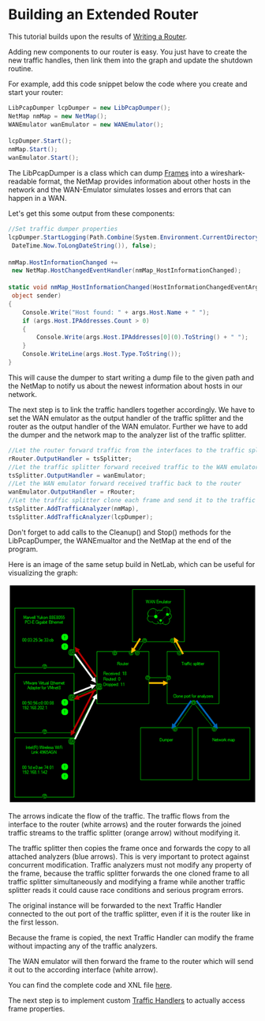 # Building an Extended Router

This tutorial builds upon the results of [Writing a Router](Writing-a-Router.md).

Adding new components to our router is easy. You just have to create the new traffic handles, then link them into the graph and update the shutdown routine. 

For example, add this code snippet below the code where you create and start your router:

```csharp
LibPcapDumper lcpDumper = new LibPcapDumper();
NetMap nmMap = new NetMap();
WANEmulator wanEmulator = new WANEmulator();

lcpDumper.Start();
nmMap.Start();
wanEmulator.Start();
```

The LibPcapDumper is a class which can dump [Frames](Frame) into a wireshark-readable format, the NetMap provides information about other hosts in the network and the WAN-Emulator simulates losses and errors that can happen in a WAN.

Let's get this some output from these components: 

```csharp
//Set traffic dumper properties
lcpDumper.StartLogging(Path.Combine(System.Environment.CurrentDirectory, "Dump " + 
 DateTime.Now.ToLongDateString()), false);

nmMap.HostInformationChanged += 
 new NetMap.HostChangedEventHandler(nmMap_HostInformationChanged);
 
static void nmMap_HostInformationChanged(HostInformationChangedEventArgs args, 
 object sender)
{
    Console.Write("Host found: " + args.Host.Name + " ");
    if (args.Host.IPAddresses.Count > 0)
    {
        Console.Write(args.Host.IPAddresses[0](0).ToString() + " ");
    }
    Console.WriteLine(args.Host.Type.ToString());
}

```

This will cause the dumper to start writing a dump file to the given path and the NetMap to notify us about the newest information about hosts in our network. 

The next step is to link the traffic handlers together accordingly. We have to set the WAN emulator as the output handler of the traffic splitter and the router as the output handler of the WAN emulator. Further we have to add the dumper and the network map to the analyzer list of the traffic splitter.

```csharp
//Let the router forward traffic from the interfaces to the traffic splitter
rRouter.OutputHandler = tsSplitter;
//Let the traffic splitter forward received traffic to the WAN emulator
tsSplitter.OutputHandler = wanEmulator;
//Let the WAN emulator forward received traffic back to the router
wanEmulator.OutputHandler = rRouter;
//Let the traffic splitter clone each frame and send it to the traffic dumper and the NetMap
tsSplitter.AddTrafficAnalyzer(nmMap),
tsSplitter.AddTrafficAnalyzer(lcpDumper);
```

Don't forget to add calls to the Cleanup() and Stop() methods for the LibPcapDumper, the WANEmualtor and the NetMap at the end of the program. 

Here is an image of the same setup build in NetLab, which can be useful for visualizing the graph: 

![](images/ExtendedRouter.png)

The arrows indicate the flow of the traffic. The traffic flows from the interface to the router (white arrows) and the router forwards the joined traffic streams to the traffic splitter (orange arrow) without modifying it. 

The traffic splitter then copies the frame once and forwards the copy to all attached analyzers (blue arrows). This is very important to protect against concurrent modification. Traffic analyzers must not modify any property of the frame, because the traffic splitter forwards the one cloned frame to all traffic splitter simultaneously and modifying a frame while another traffic splitter reads it could cause race conditions and serious program errors. 

The original instance will be forwarded to the next Traffic Handler connected to the out port of the traffic splitter, even if it is the router like in the first lesson. 

Because the frame is copied, the next Traffic Handler can modify the frame without impacting any of the traffic analyzers. 

The WAN emulator will then forward the frame to the router which will send it out to the according interface (white arrow). 

You can find the complete code and XNL file [here](../Examples/Extended-Router).

The next step is to implement custom [Traffic Handlers](Implementing-own-Traffic-Handlers.md) to actually access frame properties.